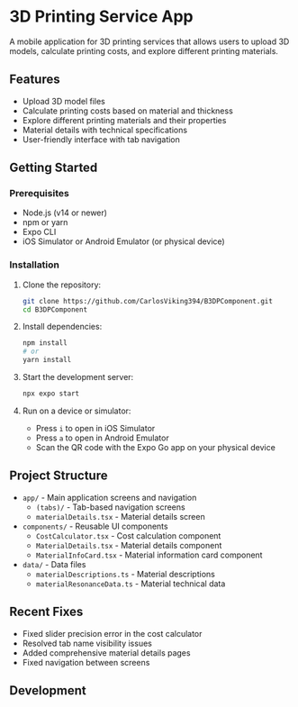 # 3D Printing Service App

A mobile application for 3D printing services that allows users to upload 3D models, calculate printing costs, and explore different printing materials.

## Features

- Upload 3D model files
- Calculate printing costs based on material and thickness
- Explore different printing materials and their properties
- Material details with technical specifications
- User-friendly interface with tab navigation

## Getting Started

### Prerequisites

- Node.js (v14 or newer)
- npm or yarn
- Expo CLI
- iOS Simulator or Android Emulator (or physical device)

### Installation

1. Clone the repository:
   ```bash
   git clone https://github.com/CarlosViking394/B3DPComponent.git
   cd B3DPComponent
   ```

2. Install dependencies:
   ```bash
   npm install
   # or
   yarn install
   ```

3. Start the development server:
   ```bash
   npx expo start
   ```

4. Run on a device or simulator:
   - Press `i` to open in iOS Simulator
   - Press `a` to open in Android Emulator
   - Scan the QR code with the Expo Go app on your physical device

## Project Structure

- `app/` - Main application screens and navigation
  - `(tabs)/` - Tab-based navigation screens
  - `materialDetails.tsx` - Material details screen
- `components/` - Reusable UI components
  - `CostCalculator.tsx` - Cost calculation component
  - `MaterialDetails.tsx` - Material details component
  - `MaterialInfoCard.tsx` - Material information card component
- `data/` - Data files
  - `materialDescriptions.ts` - Material descriptions
  - `materialResonanceData.ts` - Material technical data

## Recent Fixes

- Fixed slider precision error in the cost calculator
- Resolved tab name visibility issues
- Added comprehensive material details pages
- Fixed navigation between screens

## Development


